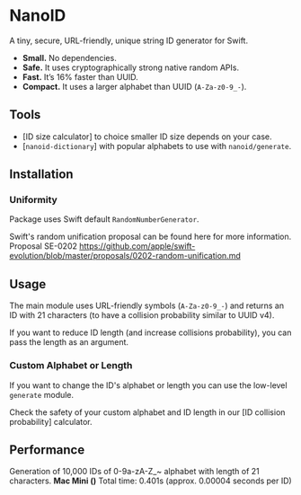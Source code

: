 # NanoID

A tiny, secure, URL-friendly, unique string ID generator for Swift.

* **Small.** No dependencies.
* **Safe.** It uses cryptographically strong native random APIs.
* **Fast.** It’s 16% faster than UUID.
* **Compact.** It uses a larger alphabet than UUID (`A-Za-z0-9_-`).

## Tools

* [ID size calculator] to choice smaller ID size depends on your case.
* [`nanoid-dictionary`] with popular alphabets to use with `nanoid/generate`.

## Installation

### Uniformity
Package uses Swift default `RandomNumberGenerator`.

Swift's random unification proposal can be found here for more information.
Proposal SE-0202 https://github.com/apple/swift-evolution/blob/master/proposals/0202-random-unification.md

## Usage

The main module uses URL-friendly symbols (`A-Za-z0-9_-`) and returns an ID
with 21 characters (to have a collision probability similar to UUID v4).

If you want to reduce ID length (and increase collisions probability),
you can pass the length as an argument.

### Custom Alphabet or Length

If you want to change the ID's alphabet or length
you can use the low-level `generate` module.

Check the safety of your custom alphabet and ID length
in our [ID collision probability] calculator.

## Performance

Generation of 10,000 IDs of 0-9a-zA-Z_~ alphabet with length of 21 characters.
**Mac Mini ()**
Total time: 0.401s (approx. 0.00004 seconds per ID)

